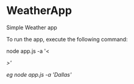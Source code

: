 # WeatherApp
Simple Weather app

To run the app, execute the following command:

node app.js -a '<<address details>>'

eg node app.js -a 'Dallas'



